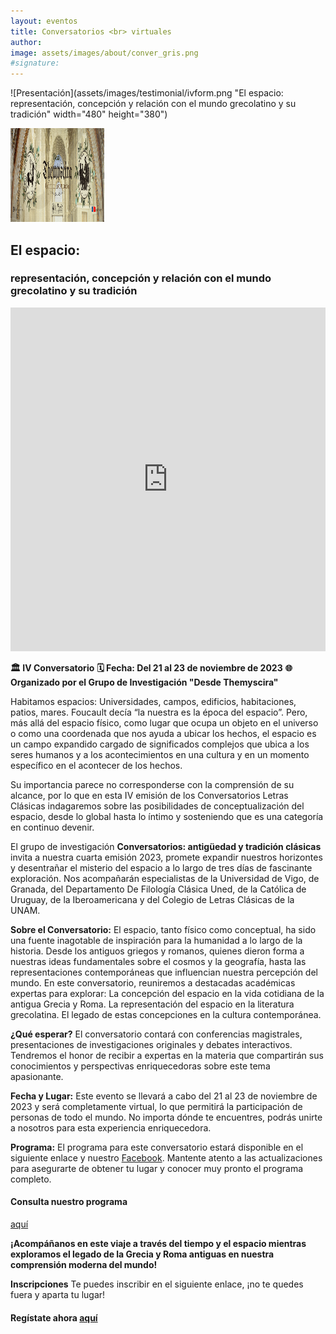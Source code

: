 ```yaml
---
layout: eventos
title: Conversatorios <br> virtuales
author:
image: assets/images/about/conver_gris.png
#signature:
---
```


![Presentación](assets/images/testimonial/ivform.png "El espacio: representación, concepción y relación con el mundo grecolatino y su tradición" width="480" height="380")

<img src="assets/images/testimonial/ivform.png" alt="El espacio: representación, concepción y relación con el mundo grecolatino y su tradición" width="150" height="150"/>

## El espacio:
### representación, concepción y relación con el mundo grecolatino y su tradición

<iframe width="100%" height="550"
    src="https://www.youtube.com/embed/K7LxxbHshR8" frameborder="0" allowfullscreen="true">
</iframe>

**🏛️ IV Conversatorio**
**🗓️ Fecha: Del 21 al 23 de noviembre de 2023**
**🌐 Organizado por el Grupo de Investigación "Desde Themyscira"**

Habitamos espacios: Universidades, campos, edificios, habitaciones, patios, mares. Foucault decía “la nuestra es la época del espacio”. Pero, más allá del espacio físico, como lugar que ocupa un objeto en el universo o como una coordenada que nos ayuda a ubicar los hechos, el espacio es un campo expandido cargado de significados complejos que ubica a los seres humanos y a los acontecimientos en una cultura y en un momento específico en el acontecer de los hechos.

Su importancia parece no corresponderse con la comprensión de su alcance, por lo que en esta IV emisión de los Conversatorios Letras Clásicas indagaremos sobre las posibilidades de conceptualización del espacio, desde lo global hasta lo íntimo y sosteniendo que es una categoría en continuo devenir.

El grupo de investigación **Conversatorios: antigüedad y tradición clásicas** invita a nuestra cuarta emisión 2023, promete expandir nuestros horizontes y desentrañar el misterio del espacio a lo largo de tres días de fascinante exploración. Nos acompañarán especialistas de la Universidad de Vigo, de Granada, del Departamento De Filología Clásica Uned, de la Católica de Uruguay, de la Iberoamericana y del Colegio de Letras Clásicas de la UNAM.

**Sobre el Conversatorio:**
El espacio, tanto físico como conceptual, ha sido una fuente inagotable de inspiración para la humanidad a lo largo de la historia. Desde los antiguos griegos y romanos, quienes dieron forma a nuestras ideas fundamentales sobre el cosmos y la geografía, hasta las representaciones contemporáneas que influencian nuestra percepción del mundo. En este conversatorio, reuniremos a destacadas académicas expertas para explorar:
La concepción del espacio en la vida cotidiana de la antigua Grecia y Roma.
La representación del espacio en la literatura grecolatina.
El legado de estas concepciones en la cultura contemporánea.

**¿Qué esperar?**
El conversatorio contará con conferencias magistrales, presentaciones de investigaciones originales y debates interactivos. Tendremos el honor de recibir a expertas en la materia que compartirán sus conocimientos y perspectivas enriquecedoras sobre este tema apasionante.

**Fecha y Lugar:**
Este evento se llevará a cabo del 21 al 23 de noviembre de 2023 y será completamente virtual, lo que permitirá la participación de personas de todo el mundo. No importa dónde te encuentres, podrás unirte a nosotros para esta experiencia enriquecedora.

**Programa:**
El programa para este conversatorio estará disponible en el siguiente enlace y nuestro [Facebook](). Mantente atento a las actualizaciones para asegurarte de obtener tu lugar y conocer muy pronto el programa completo.

#### Consulta nuestro programa 
<a href="/desdethemyscira.github.io/assets/images/testimonial/IVConver23-programa.pdf" target="_blank">aquí</a>

**¡Acompáñanos en este viaje a través del tiempo y el espacio mientras exploramos el legado de la Grecia y Roma antiguas en nuestra comprensión moderna del mundo!**

**Inscripciones**
Te puedes inscribir en el siguiente enlace, ¡no te quedes fuera y aparta tu lugar!
#### Regístate ahora [aquí](https://forms.gle/6Bo6YUd5jRKY1YXD6)



